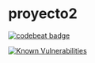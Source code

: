 # proyecto2
[![codebeat badge](https://codebeat.co/badges/2b806866-8f9a-4bd3-908d-17005deb1f77)](https://codebeat.co/projects/github-com-andrewsbrs54-proyecto2-master)
                
[![Known Vulnerabilities](https://snyk.io/test/github/andrewsbrs54/proyecto2/badge.svg?targetFile=requirements.txt)](https://snyk.io/test/github/andrewsbrs54/proyecto2?targetFile=requirements.txt)

              
